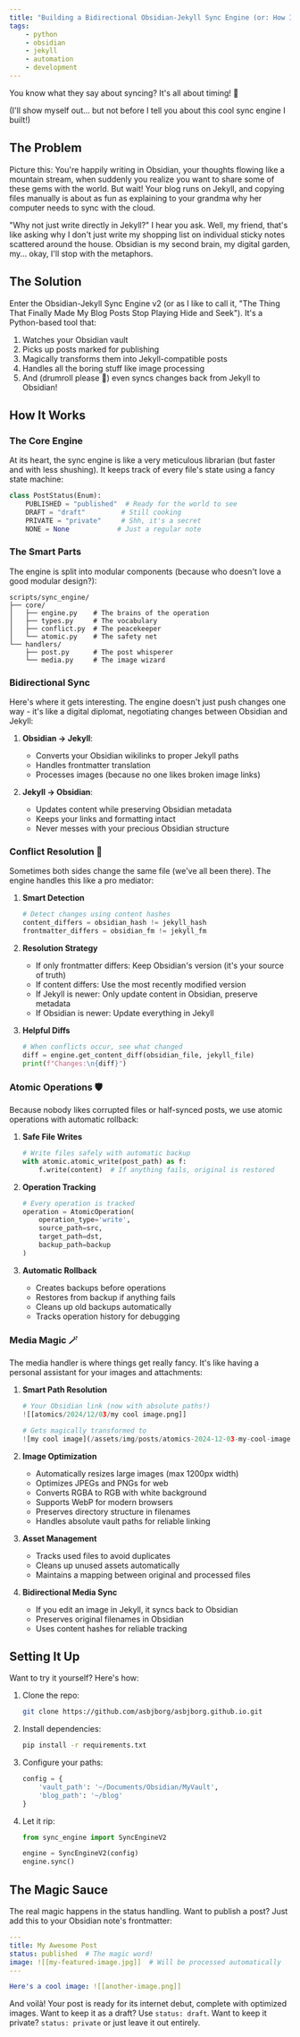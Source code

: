 ```yaml
---
title: "Building a Bidirectional Obsidian-Jekyll Sync Engine (or: How I Learned to Stop Worrying and Love the Sync)"
tags:
    - python
    - obsidian
    - jekyll
    - automation
    - development
---
```


You know what they say about syncing? It's all about timing! 🥁

(I'll show myself out... but not before I tell you about this cool sync engine I built!)

## The Problem

Picture this: You're happily writing in Obsidian, your thoughts flowing like a mountain stream, when suddenly you realize you want to share some of these gems with the world. But wait! Your blog runs on Jekyll, and copying files manually is about as fun as explaining to your grandma why her computer needs to sync with the cloud.

"Why not just write directly in Jekyll?" I hear you ask. Well, my friend, that's like asking why I don't just write my shopping list on individual sticky notes scattered around the house. Obsidian is my second brain, my digital garden, my... okay, I'll stop with the metaphors.

## The Solution

Enter the Obsidian-Jekyll Sync Engine v2 (or as I like to call it, "The Thing That Finally Made My Blog Posts Stop Playing Hide and Seek"). It's a Python-based tool that:

1. Watches your Obsidian vault
2. Picks up posts marked for publishing
3. Magically transforms them into Jekyll-compatible posts
4. Handles all the boring stuff like image processing
5. And (drumroll please 🥁) even syncs changes back from Jekyll to Obsidian!

## How It Works

### The Core Engine

At its heart, the sync engine is like a very meticulous librarian (but faster and with less shushing). It keeps track of every file's state using a fancy state machine:

```python
class PostStatus(Enum):
    PUBLISHED = "published"  # Ready for the world to see
    DRAFT = "draft"         # Still cooking
    PRIVATE = "private"     # Shh, it's a secret
    NONE = None            # Just a regular note
```

### The Smart Parts

The engine is split into modular components (because who doesn't love a good modular design?):

```
scripts/sync_engine/
├── core/
│   ├── engine.py    # The brains of the operation
│   ├── types.py     # The vocabulary
│   ├── conflict.py  # The peacekeeper
│   └── atomic.py    # The safety net
└── handlers/
    ├── post.py      # The post whisperer
    └── media.py     # The image wizard
```

### Bidirectional Sync

Here's where it gets interesting. The engine doesn't just push changes one way - it's like a digital diplomat, negotiating changes between Obsidian and Jekyll:

1. **Obsidian → Jekyll**:
   - Converts your Obsidian wikilinks to proper Jekyll paths
   - Handles frontmatter translation
   - Processes images (because no one likes broken image links)

2. **Jekyll → Obsidian**:
   - Updates content while preserving Obsidian metadata
   - Keeps your links and formatting intact
   - Never messes with your precious Obsidian structure

### Conflict Resolution 🤝

Sometimes both sides change the same file (we've all been there). The engine handles this like a pro mediator:

1. **Smart Detection**
   ```python
   # Detect changes using content hashes
   content_differs = obsidian_hash != jekyll_hash
   frontmatter_differs = obsidian_fm != jekyll_fm
   ```

2. **Resolution Strategy**
   - If only frontmatter differs: Keep Obsidian's version (it's your source of truth)
   - If content differs: Use the most recently modified version
   - If Jekyll is newer: Only update content in Obsidian, preserve metadata
   - If Obsidian is newer: Update everything in Jekyll

3. **Helpful Diffs**
   ```python
   # When conflicts occur, see what changed
   diff = engine.get_content_diff(obsidian_file, jekyll_file)
   print(f"Changes:\n{diff}")
   ```

### Atomic Operations 🛡️

Because nobody likes corrupted files or half-synced posts, we use atomic operations with automatic rollback:

1. **Safe File Writes**
   ```python
   # Write files safely with automatic backup
   with atomic.atomic_write(post_path) as f:
       f.write(content)  # If anything fails, original is restored
   ```

2. **Operation Tracking**
   ```python
   # Every operation is tracked
   operation = AtomicOperation(
       operation_type='write',
       source_path=src,
       target_path=dst,
       backup_path=backup
   )
   ```

3. **Automatic Rollback**
   - Creates backups before operations
   - Restores from backup if anything fails
   - Cleans up old backups automatically
   - Tracks operation history for debugging

### Media Magic 🪄

The media handler is where things get really fancy. It's like having a personal assistant for your images and attachments:

1. **Smart Path Resolution**
   ```python
   # Your Obsidian link (now with absolute paths!)
   ![[atomics/2024/12/03/my cool image.png]]
   
   # Gets magically transformed to
   ![my cool image](/assets/img/posts/atomics-2024-12-03-my-cool-image-a1b2c3d4.png)
   ```

2. **Image Optimization**
   - Automatically resizes large images (max 1200px width)
   - Optimizes JPEGs and PNGs for web
   - Converts RGBA to RGB with white background
   - Supports WebP for modern browsers
   - Preserves directory structure in filenames
   - Handles absolute vault paths for reliable linking

3. **Asset Management**
   - Tracks used files to avoid duplicates
   - Cleans up unused assets automatically
   - Maintains a mapping between original and processed files

4. **Bidirectional Media Sync**
   - If you edit an image in Jekyll, it syncs back to Obsidian
   - Preserves original filenames in Obsidian
   - Uses content hashes for reliable tracking

## Setting It Up

Want to try it yourself? Here's how:

1. Clone the repo:

   ```bash
   git clone https://github.com/asbjborg/asbjborg.github.io.git
   ```

2. Install dependencies:

   ```bash
   pip install -r requirements.txt
   ```

3. Configure your paths:

   ```python
   config = {
       'vault_path': '~/Documents/Obsidian/MyVault',
       'blog_path': '~/blog'
   }
   ```

4. Let it rip:

   ```python
   from sync_engine import SyncEngineV2
   
   engine = SyncEngineV2(config)
   engine.sync()
   ```

## The Magic Sauce

The real magic happens in the status handling. Want to publish a post? Just add this to your Obsidian note's frontmatter:

```yaml
---
title: My Awesome Post
status: published  # The magic word!
image: ![[my-featured-image.jpg]]  # Will be processed automatically
---

Here's a cool image: ![[another-image.png]]
```

And voilà! Your post is ready for its internet debut, complete with optimized images. Want to keep it as a draft? Use `status: draft`. Want to keep it private? `status: private` or just leave it out entirely.
